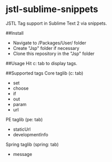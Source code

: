 jstl-sublime-snippets
=====================

JSTL Tag support in Sublime Text 2 via snippets.

##Install
- Navigate to /Packages/User/ folder
- Create "Jsp" folder if necessary
- Clone this repository in the "Jsp" folder

##Usage
Hit c: tab to display tags.

##Supported tags
Core taglib (c: tab)
- set
- choose
- if
- out
- param
- url

PE taglib (pe: tab)
- staticUrl
- developmentInfo

Spring taglib (spring: tab)
- message

